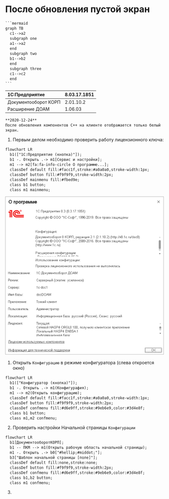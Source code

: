 # После обновления пустой экран

    ```mermaid
    graph TB
      c1-->a2
      subgraph one
      a1-->a2
      end
      subgraph two
      b1-->b2
      end
      subgraph three
      c1-->c2
      end
    ```

|1C:Предприятие|8.03.17.1851
|:--- |:--- 
|Документооборот КОРП|2.01.10.2
|Расширение ДОАМ|1.06.03

``` danger
**2020-12-24**  
После обновления компонентов C++ на клиенте отображается только белый экран.
```

1. Первым делом необходимо проверить работу лицензионного ключа:
``` mermaid
flowchart LR
  b1(["1С:Предприятие (кнопка)"]);
  b1 -. Открыть .-> m1[Сервис и настройки];
  m1 --> m2[fa:fa-info-circle О программе...];
  classDef default fill:#facc1f,stroke:#a0a0a0,stroke-width:1px;
  classDef button fill:#f9f9f9,stroke-width:2px;
  classDef mainmenu fill:#fbed9e;
  class b1 button;
  class m1 mainmenu;
```
![about](images/about.png)

1. Открыть `Конфигурацию` в режиме конфигуратора (слева откроется окно)
``` mermaid
flowchart LR
  b1(["Конфигуратор (кнопка)"]);
  b1 -. Открыть .-> m1(Конфигурафия);
  m1 --> m2(Открыть конфигурацию);
  classDef default fill:#facc1f,stroke:#a0a0a0,stroke-width:1px;
  classDef button fill:#f9f9f9,stroke-width:2px;
  classDef confmenu fill:#d6e9ff,stroke:#9eb6e9,color:#3d4e8f;
  class b1 button;
  class m1,m2 confmenu;
```
2. Проверить настройки Начальной страницы `Конфигурации`
``` mermaid
flowchart LR
  b1[ДокументооборотКОРП];
  b1 -- ПКМ --> m1(Открыть рабочую область начальной страницы);
  m1 -. Открыть .-> b0["#hellip;#middot;"];
  b3["Шаблон начальной страницы [поле]"];
  classDef default fill:none,stroke:none;
  classDef button fill:#f9f9f9,stroke-width:2px;
  classDef confmenu fill:#d6e9ff,stroke:#9eb6e9,color:#3d4e8f;
  class b1,b2 button;
  class m1 confmenu;
```
3. 
